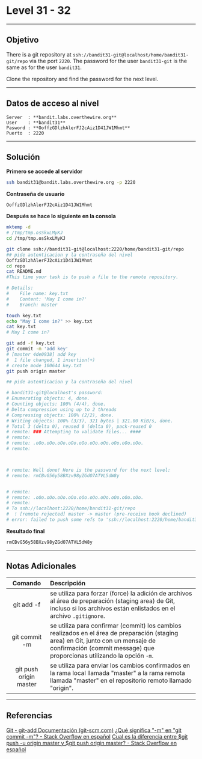 # Level 31 - 32 
---
## Objetivo 
There is a git repository at `ssh://bandit31-git@localhost/home/bandit31-git/repo` via the port `2220`. The password for the user `bandit31-git` is the same as for the user `bandit31`.

Clone the repository and find the password for the next level.

---
## Datos de acceso al nivel 

```
Server  : **bandit.labs.overthewire.org**
User    : **bandit31**
Pasword : **OoffzGDlzhAlerFJ2cAiz1D41JW1Mhmt**
Puerto  : 2220 
```

---
## Solución 

**Primero se accede al servidor**
```bash
ssh bandit31@bandit.labs.overthewire.org -p 2220
```
**Contraseña de usuario**
```
OoffzGDlzhAlerFJ2cAiz1D41JW1Mhmt
```

**Después se hace lo siguiente en la consola**

```bash
mktemp -d
# /tmp/tmp.osSkxLMyKJ
cd /tmp/tmp.osSkxLMyKJ

git clone ssh://bandit31-git@localhost:2220/home/bandit31-git/repo
## pide autenticacion y la contraseña del nivel
OoffzGDlzhAlerFJ2cAiz1D41JW1Mhmt
cd repo
cat README.md
#This time your task is to push a file to the remote repository.

# Details:
#    File name: key.txt
#    Content: 'May I come in?'
#    Branch: master

touch key.txt
echo "May I come in?" >> key.txt
cat key.txt
# May I come in?

git add -f key.txt
git commit -m 'add key'
# [master 4de0938] add key
#  1 file changed, 1 insertion(+)
# create mode 100644 key.txt
git push origin master

## pide autenticacion y la contraseña del nivel

# bandit31-git@localhost's password:
# Enumerating objects: 4, done.
# Counting objects: 100% (4/4), done.
# Delta compression using up to 2 threads
# Compressing objects: 100% (2/2), done.
# Writing objects: 100% (3/3), 321 bytes | 321.00 KiB/s, done.
# Total 3 (delta 0), reused 0 (delta 0), pack-reused 0
# remote: ### Attempting to validate files... ####
# remote:
# remote: .oOo.oOo.oOo.oOo.oOo.oOo.oOo.oOo.oOo.oOo.
# remote:



# remote: Well done! Here is the password for the next level:
# remote: rmCBvG56y58BXzv98yZGdO7ATVL5dW8y


# remote:
# remote: .oOo.oOo.oOo.oOo.oOo.oOo.oOo.oOo.oOo.oOo.
# remote:
# To ssh://localhost:2220/home/bandit31-git/repo
#  ! [remote rejected] master -> master (pre-receive hook declined)
# error: failed to push some refs to 'ssh://localhost:2220/home/bandit31-git/repo'

```

**Resultado final**

```
rmCBvG56y58BXzv98yZGdO7ATVL5dW8y
```

---
## Notas Adicionales 

|**Comando** | **Descripción** |
|:---------:|:-------------|
| git add -f | se utiliza para forzar (force) la adición de archivos al área de preparación (staging area) de Git, incluso si los archivos están enlistados en el archivo `.gitignore`.
| git commit -m | se utiliza para confirmar (commit) los cambios realizados en el área de preparación (staging area) en Git, junto con un mensaje de confirmación (commit message) que proporcionas utilizando la opción `-m`.
|git push origin master|se utiliza para enviar los cambios confirmados en la rama local llamada "master" a la rama remota llamada "master" en el repositorio remoto llamado "origin".



---
## Referencias 
[Git - git-add Documentación (git-scm.com)](https://git-scm.com/docs/git-add)
[¿Qué significa "-m" en "git commit -m"? - Stack Overflow en español](https://es.stackoverflow.com/questions/155122/qu%c3%a9-significa-m-en-git-commit-m)
[Cual es la diferencia entre $git push -u origin master y $git push origin master? - Stack Overflow en español](https://es.stackoverflow.com/questions/111253/cual-es-la-diferencia-entre-git-push-u-origin-master-y-git-push-origin-master)
